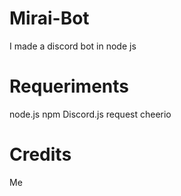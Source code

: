 # Mirai-Bot

I made a discord bot in node js

# Requeriments

node.js
npm
Discord.js
request
cheerio

# Credits

Me
